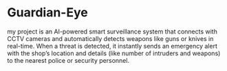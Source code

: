 # Guardian-Eye
my project is an AI-powered smart surveillance system that connects with CCTV cameras and automatically detects weapons like guns or knives in real-time. When a threat is detected, it instantly sends an emergency alert with the shop’s location and details (like number of intruders and weapons) to the nearest police or security personnel. 
